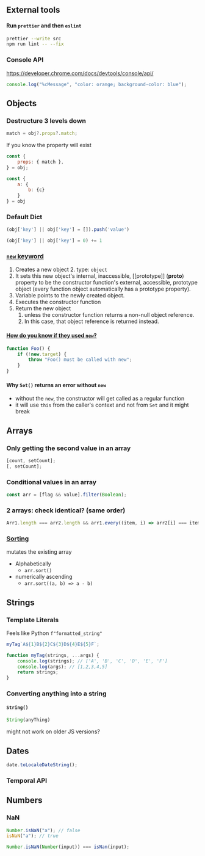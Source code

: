 ## External tools

#### Run `prettier` and then `eslint`

```bash
prettier --write src
npm run lint -- --fix
```

### Console API

https://developer.chrome.com/docs/devtools/console/api/

```javascript
console.log("%cMessage", "color: orange; background-color: blue");
```

## Objects

### Destructure 3 levels down

```javascript
match = obj?.props?.match;
```

If you know the property will exist

```javascript
const {
    props: { match },
} = obj;
```

```javascript
const {
    a: {
        b: {c}
    }
} = obj
```

### Default Dict

```javascript
(obj['key'] || obj['key'] = []).push('value')

(obj['key'] || obj['key'] = 0) += 1
```

### [`new` keyword](https://developer.mozilla.org/en-US/docs/Web/JavaScript/Reference/Operators/new#description)

1. Creates a new object 2. type: `object`
2. It sets this new object's internal, inaccessible, [[prototype]] (**proto**) property to be the constructor function's external, accessible, prototype object (every function object automatically has a prototype property).
3. Variable points to the newly created object.
4. Executes the constructor function
5. Return the new object
    1. unless the constructor function returns a non-null object reference.
    2. In this case, that object reference is returned instead.

#### [How do you know if they used `new`?](https://developer.mozilla.org/en-US/docs/Web/JavaScript/Reference/Operators/new.target)

```javascript
function Foo() {
    if (!new.target) {
        throw "Foo() must be called with new";
    }
}
```

#### Why `Set()` returns an error without `new`

-   without the `new`, the constructor will get called as a regular function
-   it will use `this` from the caller's context and not from `Set` and it might break

## Arrays

### Only getting the second value in an array

```javascript
[count, setCount];
[, setCount];
```

### Conditional values in an array

```javascript
const arr = [flag && value].filter(Boolean);
```

### 2 arrays: check identical? (same order)

```javascript
Arr1.length === arr2.length && arr1.every((item, i) => arr2[i] === item);
```

### [Sorting](https://developer.mozilla.org/en-US/docs/Web/JavaScript/Reference/Global_Objects/Array/sort)

mutates the existing array

-   Alphabetically
    -   `arr.sort()`
-   numerically ascending
    -   `arr.sort((a, b) => a - b)`

## Strings

### Template Literals

Feels like Python `f"formatted_string"`

```javascript
myTag`A${1}B${2}C${3}D${4}E${5}F`;

function myTag(strings, ...args) {
    console.log(strings); // ['A', 'B', 'C', 'D', 'E', 'F']
    console.log(args); // [1,2,3,4,5]
    return strings;
}
```

### Converting anything into a string


#### `String()`

```javascript
String(anyThing)
```

might not work on older JS versions?

## Dates

```javascript
date.toLocaleDateString();
```

### Temporal API

## Numbers

### NaN

```javascript
Number.isNaN("a"); // false
isNaN("a"); // true

Number.isNaN(Number(input)) === isNan(input);
```
